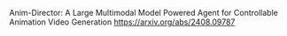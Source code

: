 Anim-Director: A Large Multimodal Model Powered Agent for Controllable Animation Video Generation
https://arxiv.org/abs/2408.09787


